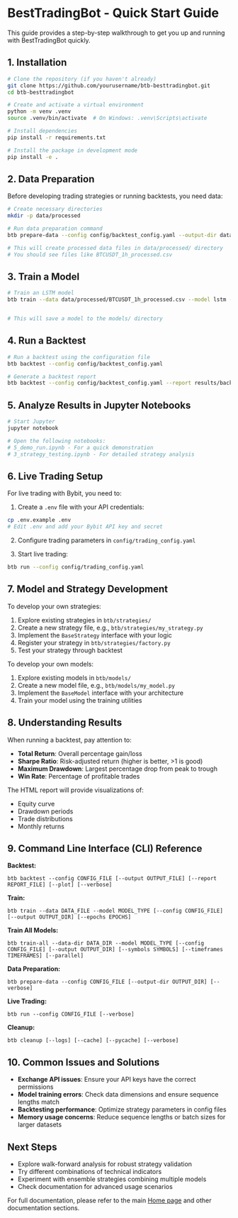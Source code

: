 # BestTradingBot - Quick Start Guide

This guide provides a step-by-step walkthrough to get you up and running with BestTradingBot quickly.

## 1. Installation

```bash
# Clone the repository (if you haven't already)
git clone https://github.com/yourusername/btb-besttradingbot.git
cd btb-besttradingbot

# Create and activate a virtual environment
python -m venv .venv
source .venv/bin/activate  # On Windows: .venv\Scripts\activate

# Install dependencies
pip install -r requirements.txt

# Install the package in development mode
pip install -e .
```

## 2. Data Preparation

Before developing trading strategies or running backtests, you need data:

```bash
# Create necessary directories
mkdir -p data/processed

# Run data preparation command
btb prepare-data --config config/backtest_config.yaml --output-dir data/processed

# This will create processed data files in data/processed/ directory
# You should see files like BTCUSDT_1h_processed.csv
```

## 3. Train a Model

```bash
# Train an LSTM model
btb train --data data/processed/BTCUSDT_1h_processed.csv --model lstm --config config/model_config.yaml


# This will save a model to the models/ directory
```

## 4. Run a Backtest

```bash
# Run a backtest using the configuration file
btb backtest --config config/backtest_config.yaml

# Generate a backtest report
btb backtest --config config/backtest_config.yaml --report results/backtest_report.html
```

## 5. Analyze Results in Jupyter Notebooks

```bash
# Start Jupyter
jupyter notebook

# Open the following notebooks:
# 5_demo_run.ipynb - For a quick demonstration
# 3_strategy_testing.ipynb - For detailed strategy analysis
```

## 6. Live Trading Setup

For live trading with Bybit, you need to:

1. Create a `.env` file with your API credentials:

```bash
cp .env.example .env
# Edit .env and add your Bybit API key and secret
```

2. Configure trading parameters in `config/trading_config.yaml`

3. Start live trading:

```bash
btb run --config config/trading_config.yaml
```

## 7. Model and Strategy Development

To develop your own strategies:

1. Explore existing strategies in `btb/strategies/`
2. Create a new strategy file, e.g., `btb/strategies/my_strategy.py`
3. Implement the `BaseStrategy` interface with your logic
4. Register your strategy in `btb/strategies/factory.py`
5. Test your strategy through backtest

To develop your own models:

1. Explore existing models in `btb/models/`
2. Create a new model file, e.g., `btb/models/my_model.py`
3. Implement the `BaseModel` interface with your architecture
4. Train your model using the training utilities

## 8. Understanding Results

When running a backtest, pay attention to:

- **Total Return**: Overall percentage gain/loss
- **Sharpe Ratio**: Risk-adjusted return (higher is better, >1 is good)
- **Maximum Drawdown**: Largest percentage drop from peak to trough
- **Win Rate**: Percentage of profitable trades

The HTML report will provide visualizations of:
- Equity curve
- Drawdown periods
- Trade distributions
- Monthly returns

## 9. Command Line Interface (CLI) Reference

**Backtest:**
```
btb backtest --config CONFIG_FILE [--output OUTPUT_FILE] [--report REPORT_FILE] [--plot] [--verbose]
```

**Train:**
```
btb train --data DATA_FILE --model MODEL_TYPE [--config CONFIG_FILE] [--output OUTPUT_DIR] [--epochs EPOCHS]
```

**Train All Models:**
```
btb train-all --data-dir DATA_DIR --model MODEL_TYPE [--config CONFIG_FILE] [--output OUTPUT_DIR] [--symbols SYMBOLS] [--timeframes TIMEFRAMES] [--parallel]
```

**Data Preparation:**
```
btb prepare-data --config CONFIG_FILE [--output-dir OUTPUT_DIR] [--verbose]
```

**Live Trading:**
```
btb run --config CONFIG_FILE [--verbose]
```

**Cleanup:**
```
btb cleanup [--logs] [--cache] [--pycache] [--verbose]
```

## 10. Common Issues and Solutions

- **Exchange API issues**: Ensure your API keys have the correct permissions 
- **Model training errors**: Check data dimensions and ensure sequence lengths match
- **Backtesting performance**: Optimize strategy parameters in config files
- **Memory usage concerns**: Reduce sequence lengths or batch sizes for larger datasets

## Next Steps

- Explore walk-forward analysis for robust strategy validation
- Try different combinations of technical indicators
- Experiment with ensemble strategies combining multiple models
- Check documentation for advanced usage scenarios

For full documentation, please refer to the main [Home page](INDEX.md) and other documentation sections.